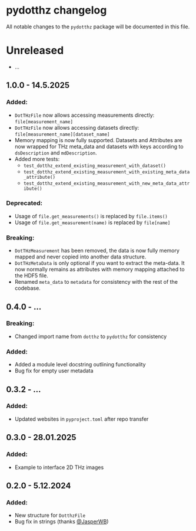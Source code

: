 # pydotthz changelog

All notable changes to the `pydotthz` package will be documented in this file.

# Unreleased

* ...

## 1.0.0 - 14.5.2025

### Added:

* `DotTHzFile` now allows accessing measurements directly: `file[measurement_name]`
* `DotTHzFile` now allows accessing datasets directly: `file[measurement_name][dataset_name]`
* Memory mapping is now fully supported. Datasets and Attributes are now wrapped for THz meta_data and datasets with
  keys according to `dsDescription` and `mdDescription`.
* Added more tests:
    * `test_dotthz_extend_existing_measurement_with_dataset()`
    * `test_dotthz_extend_existing_measurement_with_existing_meta_data_attribute()`
    * `test_dotthz_extend_existing_measurement_with_new_meta_data_attribute()`

### Deprecated:

* Usage of `file.get_measurements()` is replaced by `file.items()`
* Usage of `file.get_measurement(name)` is replaced by `file[name]`

### Breaking:

* `DotTHzMeasurement` has been removed, the data is now fully memory mapped and never copied into another data
  structure.
* `DotTHzMetaData` is only optional if you want to extract the meta-data. It now normally remains as attributes with
  memory mapping attached to the HDF5 file.
* Renamed `meta_data` to `metadata` for consistency with the rest of the codebase.

## 0.4.0 - ...

### Breaking:

* Changed import name from `dotthz` to `pydotthz` for consistency

### Added:

* Added a module level docstring outlining functionality
* Bug fix for empty user metadata

## 0.3.2 - ...

### Added:

* Updated websites in `pyproject.toml` after repo transfer

## 0.3.0 - 28.01.2025

### Added:

* Example to interface 2D THz images

## 0.2.0 - 5.12.2024

### Added:

* New structure for `DotthzFile`
* Bug fix in strings (thanks [@JasperWB](https://github.com/JasperWB))

